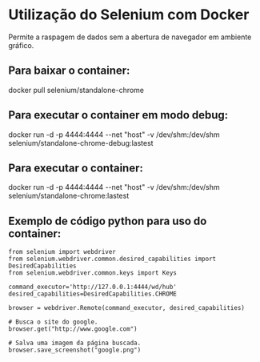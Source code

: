 # Utilização do Selenium com Docker

Permite a raspagem de dados sem a abertura de navegador em ambiente gráfico.

## Para baixar o container:
docker pull selenium/standalone-chrome

## Para executar o container em modo debug:
docker run -d -p 4444:4444 --net "host" -v /dev/shm:/dev/shm selenium/standalone-chrome-debug:lastest

## Para executar o container:
docker run -d -p 4444:4444 --net "host" -v /dev/shm:/dev/shm selenium/standalone-chrome:lastest

## Exemplo de código python para uso do container:
~~~~
from selenium import webdriver
from selenium.webdriver.common.desired_capabilities import DesiredCapabilities
from selenium.webdriver.common.keys import Keys

command_executor='http://127.0.0.1:4444/wd/hub'
desired_capabilities=DesiredCapabilities.CHROME

browser = webdriver.Remote(command_executor, desired_capabilities)

# Busca o site do google.
browser.get("http://www.google.com")

# Salva uma imagem da página buscada.
browser.save_screenshot("google.png")
~~~~
